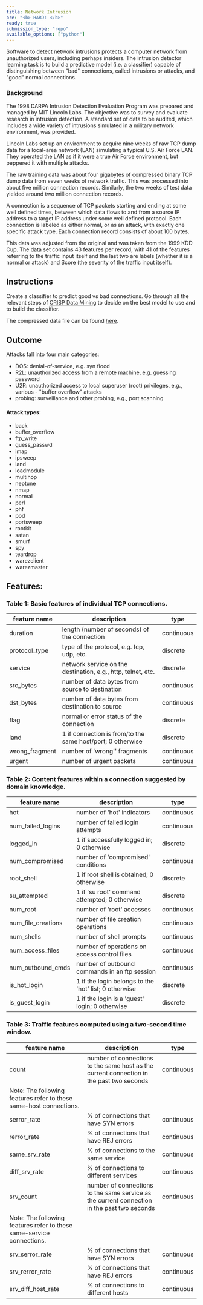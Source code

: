 ```yaml
---
title: Network Intrusion
pre: "<b> HARD: </b>"
ready: true
submission_type: "repo"
available_options: ["python"]
---
```


Software to detect network intrusions protects a computer network from unauthorized users, including perhaps insiders. The intrusion detector learning task is to build a predictive model (i.e. a classifier) capable of distinguishing between "bad" connections, called intrusions or attacks, and "good" normal connections.

### Background

The 1998 DARPA Intrusion Detection Evaluation Program was prepared and managed by MIT Lincoln Labs. The objective was to survey and evaluate research in intrusion detection. A standard set of data to be audited, which includes a wide variety of intrusions simulated in a military network environment, was provided.

Lincoln Labs set up an environment to acquire nine weeks of raw TCP dump data for a local-area network (LAN) simulating a typical U.S. Air Force LAN. They operated the LAN as if it were a true Air Force environment, but peppered it with multiple attacks.

The raw training data was about four gigabytes of compressed binary TCP dump data from seven weeks of network traffic. This was processed into about five million connection records. Similarly, the two weeks of test data yielded around two million connection records.

A connection is a sequence of TCP packets starting and ending at some well defined times, between which data flows to and from a source IP address to a target IP address under some well defined protocol. Each connection is labeled as either normal, or as an attack, with exactly one specific attack type. Each connection record consists of about 100 bytes.

This data was adjusted from the original and was taken from the 1999 KDD Cup. The data set contains 43 features per record, with 41 of the features referring to the traffic input itself and the last two are labels (whether it is a normal or attack) and Score (the severity of the traffic input itself).

## Instructions

Create a classifier to predict good vs bad connections. Go through all the relevant steps of [CRISP Data Mining](https://www.ibm.com/support/knowledgecenter/SS3RA7_15.0.0/com.ibm.spss.crispdm.help/crisp_overview.htm) to decide on the best model to use and to build the classifier.

The compressed data file can be found [here](kddcup.data.gz).

## Outcome

Attacks fall into four main categories:

- DOS: denial-of-service, e.g. syn flood
- R2L: unauthorized access from a remote machine, e.g. guessing password
- U2R: unauthorized access to local superuser (root) privileges, e.g., various - "buffer overflow" attacks
- probing: surveillance and other probing, e.g., port scanning

#### Attack types:

- back
- buffer_overflow
- ftp_write
- guess_passwd
- imap
- ipsweep
- land
- loadmodule
- multihop
- neptune
- nmap
- normal
- perl
- phf
- pod
- portsweep
- rootkit
- satan
- smurf
- spy
- teardrop
- warezclient
- warezmaster

## Features:

### Table 1: Basic features of individual TCP connections.

| feature name   | description                                                  | type       |
| -------------- | ------------------------------------------------------------ | ---------- |
| duration       | length (number of seconds) of the connection                 | continuous |
| protocol_type  | type of the protocol, e.g. tcp, udp, etc.                    | discrete   |
| service        | network service on the destination, e.g., http, telnet, etc. | discrete   |
| src_bytes      | number of data bytes from source to destination              | continuous |
| dst_bytes      | number of data bytes from destination to source              | continuous |
| flag           | normal or error status of the connection                     | discrete   |
| land           | 1 if connection is from/to the same host/port; 0 otherwise   | discrete   |
| wrong_fragment | number of 'wrong'' fragments                                 | continuous |
| urgent         | number of urgent packets                                     | continuous |

### Table 2: Content features within a connection suggested by domain knowledge.

| feature name       | description                                           | type       |
| ------------------ | ----------------------------------------------------- | ---------- |
| hot                | number of 'hot' indicators                            | continuous |
| num_failed_logins  | number of failed login attempts                       | continuous |
| logged_in          | 1 if successfully logged in; 0 otherwise              | discrete   |
| num_compromised    | number of 'compromised' conditions                    | continuous |
| root_shell         | 1 if root shell is obtained; 0 otherwise              | discrete   |
| su_attempted       | 1 if 'su root' command attempted; 0 otherwise         | discrete   |
| num_root           | number of 'root' accesses                             | continuous |
| num_file_creations | number of file creation operations                    | continuous |
| num_shells         | number of shell prompts                               | continuous |
| num_access_files   | number of operations on access control files          | continuous |
| num_outbound_cmds  | number of outbound commands in an ftp session         | continuous |
| is_hot_login       | 1 if the login belongs to the 'hot' list; 0 otherwise | discrete   |
| is_guest_login     | 1 if the login is a 'guest' login; 0 otherwise        | discrete   |

### Table 3: Traffic features computed using a two-second time window.

| feature name                                                          | description                                                                                 | type       |
| --------------------------------------------------------------------- | ------------------------------------------------------------------------------------------- | ---------- |
| count                                                                 | number of connections to the same host as the current connection in the past two seconds    | continuous |
| Note: The following features refer to these same-host connections.    |
| serror_rate                                                           | % of connections that have SYN errors                                                       | continuous |
| rerror_rate                                                           | % of connections that have REJ errors                                                       | continuous |
| same_srv_rate                                                         | % of connections to the same service                                                        | continuous |
| diff_srv_rate                                                         | % of connections to different services                                                      | continuous |
| srv_count                                                             | number of connections to the same service as the current connection in the past two seconds | continuous |
| Note: The following features refer to these same-service connections. |
| srv_serror_rate                                                       | % of connections that have SYN errors                                                       | continuous |
| srv_rerror_rate                                                       | % of connections that have REJ errors                                                       | continuous |
| srv_diff_host_rate                                                    | % of connections to different hosts                                                         | continuous |
